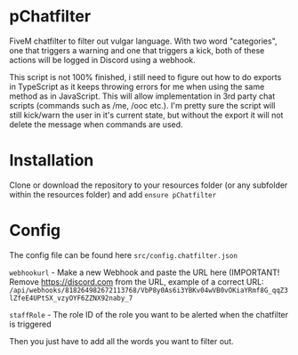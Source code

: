 # pChatfilter
FiveM chatfilter to filter out vulgar language. With two word "categories", one that triggers a warning and one that triggers a kick, both of these actions will be logged in Discord using a webhook.

This script is not 100% finished, i still need to figure out how to do exports in TypeScript as it keeps throwing errors for me when using the same method as in JavaScript. This will allow implementation in 3rd party chat scripts (commands such as /me, /ooc etc.). I'm pretty sure the script will still kick/warn the user in it's current state, but without the export it will not delete the message when commands are used.

# Installation

Clone or download the repository to your resources folder (or any subfolder within the resources folder) and add ``ensure pChatfilter``

# Config

The config file can be found here ``src/config.chatfilter.json``

``webhookurl`` - Make a new Webhook and paste the URL here (IMPORTANT! Remove https://discord.com from the URL, example of a correct URL: ``/api/webhooks/818264982672113768/VbP8y0As6i3YBKv04wVB0vOKiaYRmf8G_qqZ3lZfeE4UPtSX_vzyOYF6ZZNX92naby_7``

``staffRole`` - The role ID of the role you want to be alerted when the chatfilter is triggered

Then you just have to add all the words you want to filter out.
